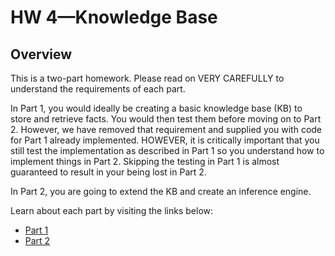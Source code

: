 # HW 4—Knowledge Base


## Overview

This is a two-part homework. Please read on VERY CAREFULLY to understand the requirements of each part.

In Part 1, you would ideally be creating a basic knowledge base (KB) to store and retrieve facts. You would then test them before moving on to Part 2. However, we have removed that requirement and supplied you with code for Part 1 already implemented. HOWEVER, it is critically important that you still test the implementation as described in Part 1 so you understand how to implement things in Part 2. Skipping the testing in Part 1 is almost guaranteed to result in your being lost in Part 2.

In Part 2, you are going to extend the KB and create an inference engine.

Learn about each part by visiting the links below:

- [Part 1](https://github.com/NUCS348/assignment-4-knowledge-base/blob/mohammed_winter_2021/aux_readme_1.md)
- [Part 2](https://github.com/NUCS348/assignment-4-knowledge-base/blob/mohammed_winter_2021/aux_readme_2.md)
